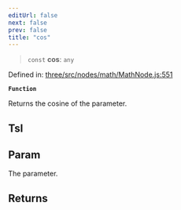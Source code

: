 ```yaml
---
editUrl: false
next: false
prev: false
title: "cos"
---
```


> `const` **cos**: `any`

Defined in: [three/src/nodes/math/MathNode.js:551](https://github.com/DefinitelyMaybe/three-i18n/blob/fa57b79433d1c349ffb23a78727299c8d4190136/three/src/nodes/math/MathNode.js#L551)

**`Function`**

Returns the cosine of the parameter.

## Tsl

## Param

The parameter.

## Returns

